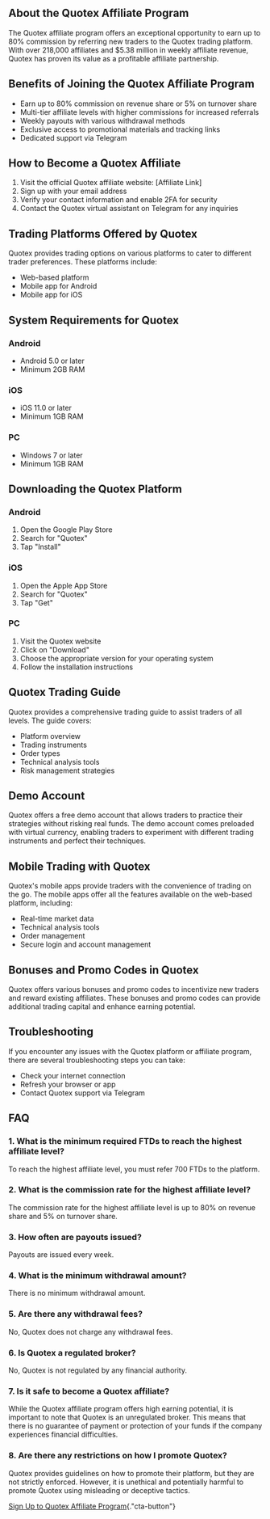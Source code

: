 ## About the Quotex Affiliate Program

The Quotex affiliate program offers an exceptional opportunity to earn
up to 80% commission by referring new traders to the Quotex trading
platform. With over 218,000 affiliates and \$5.38 million in weekly
affiliate revenue, Quotex has proven its value as a profitable affiliate
partnership.

## Benefits of Joining the Quotex Affiliate Program

-   Earn up to 80% commission on revenue share or 5% on turnover share
-   Multi-tier affiliate levels with higher commissions for increased
    referrals
-   Weekly payouts with various withdrawal methods
-   Exclusive access to promotional materials and tracking links
-   Dedicated support via Telegram

## How to Become a Quotex Affiliate

1.  Visit the official Quotex affiliate website: \[Affiliate Link\]
2.  Sign up with your email address
3.  Verify your contact information and enable 2FA for security
4.  Contact the Quotex virtual assistant on Telegram for any inquiries

## Trading Platforms Offered by Quotex

Quotex provides trading options on various platforms to cater to
different trader preferences. These platforms include:

-   Web-based platform
-   Mobile app for Android
-   Mobile app for iOS

## System Requirements for Quotex

### Android

-   Android 5.0 or later
-   Minimum 2GB RAM

### iOS

-   iOS 11.0 or later
-   Minimum 1GB RAM

### PC

-   Windows 7 or later
-   Minimum 1GB RAM

## Downloading the Quotex Platform

### Android

1.  Open the Google Play Store
2.  Search for "Quotex"
3.  Tap "Install"

### iOS

1.  Open the Apple App Store
2.  Search for "Quotex"
3.  Tap "Get"

### PC

1.  Visit the Quotex website
2.  Click on "Download"
3.  Choose the appropriate version for your operating system
4.  Follow the installation instructions

## Quotex Trading Guide

Quotex provides a comprehensive trading guide to assist traders of all
levels. The guide covers:

-   Platform overview
-   Trading instruments
-   Order types
-   Technical analysis tools
-   Risk management strategies

## Demo Account

Quotex offers a free demo account that allows traders to practice their
strategies without risking real funds. The demo account comes preloaded
with virtual currency, enabling traders to experiment with different
trading instruments and perfect their techniques.

## Mobile Trading with Quotex

Quotex\'s mobile apps provide traders with the convenience of trading on
the go. The mobile apps offer all the features available on the
web-based platform, including:

-   Real-time market data
-   Technical analysis tools
-   Order management
-   Secure login and account management

## Bonuses and Promo Codes in Quotex

Quotex offers various bonuses and promo codes to incentivize new traders
and reward existing affiliates. These bonuses and promo codes can
provide additional trading capital and enhance earning potential.

## Troubleshooting

If you encounter any issues with the Quotex platform or affiliate
program, there are several troubleshooting steps you can take:

-   Check your internet connection
-   Refresh your browser or app
-   Contact Quotex support via Telegram

## FAQ

### 1. What is the minimum required FTDs to reach the highest affiliate level?

To reach the highest affiliate level, you must refer 700 FTDs to the
platform.

### 2. What is the commission rate for the highest affiliate level?

The commission rate for the highest affiliate level is up to 80% on
revenue share and 5% on turnover share.

### 3. How often are payouts issued?

Payouts are issued every week.

### 4. What is the minimum withdrawal amount?

There is no minimum withdrawal amount.

### 5. Are there any withdrawal fees?

No, Quotex does not charge any withdrawal fees.

### 6. Is Quotex a regulated broker?

No, Quotex is not regulated by any financial authority.

### 7. Is it safe to become a Quotex affiliate?

While the Quotex affiliate program offers high earning potential, it is
important to note that Quotex is an unregulated broker. This means that
there is no guarantee of payment or protection of your funds if the
company experiences financial difficulties.

### 8. Are there any restrictions on how I promote Quotex?

Quotex provides guidelines on how to promote their platform, but they
are not strictly enforced. However, it is unethical and potentially
harmful to promote Quotex using misleading or deceptive tactics.

[Sign Up to Quotex Affiliate
Program](\%22https://traff.sbs/brokerqxsignup\%22){."cta-button"}

